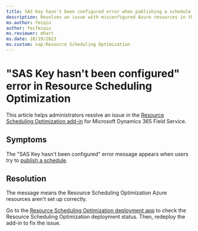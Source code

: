 ```yaml
---
title: SAS Key hasn't been configured error when publishing a schedule
description: Resolves an issue with misconfigured Azure resources in the Resource Scheduling Optimization add-in for Dynamics 365 Field Service.
ms.author: feiqiu
author: feifeiqiu
ms.reviewer: mhart
ms.date: 10/19/2023
ms.custom: sap:Resource Scheduling Optimization
---
```

# "SAS Key hasn't been configured" error in Resource Scheduling Optimization

This article helps administrators resolve an issue in the [Resource Scheduling Optimization add-in](/dynamics365/field-service/rso-overview) for Microsoft Dynamics 365 Field Service.

## Symptoms

The "SAS Key hasn't been configured" error message appears when users try to [publish a schedule](/dynamics365/field-service/rso-schedule-optimization#buttons-and-functions-for-optimization-schedules).

## Resolution

The message means the Resource Scheduling Optimization Azure resources aren't set up correctly.

Go to the [Resource Scheduling Optimization deployment app](/dynamics365/field-service/rso-deployment) to check the Resource Scheduling Optimization deployment status. Then, redeploy the add-in to fix the issue.
